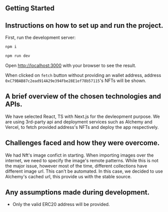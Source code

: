 ## Getting Started
## Instructions on how to set up and run the project.
First, run the development server:

```bash
npm i

npm run dev
```
Open [http://localhost:3000](http://localhost:3000) with your browser to see the result.

When clicked on ``fetch`` button without providing an wallet address, address `0xC79BAB87c2ead914A29e394Fbe28E1ef78b57115`'s NFTs will be shown. 


## A brief overview of the chosen technologies and APIs.

We have selected React, TS with Next.js for the devleopment purpose. We are using 3rd-party api and deployment services such as Alchemy and Vercel, to fetch provided address's NFTs and deploy the app respectively.

## Challenges faced and how they were overcome.

We had Nft's image confict in starting. When importing images over the internet, we need to specify the image's remote patterns. While this is not the major issue, however most of the time, different collections have different image url. This can't be automated. In this case, we decided to use Alchemy's cached url, this provide us with the stable source.

## Any assumptions made during development.
- Only the valid ERC20 address will be provided.